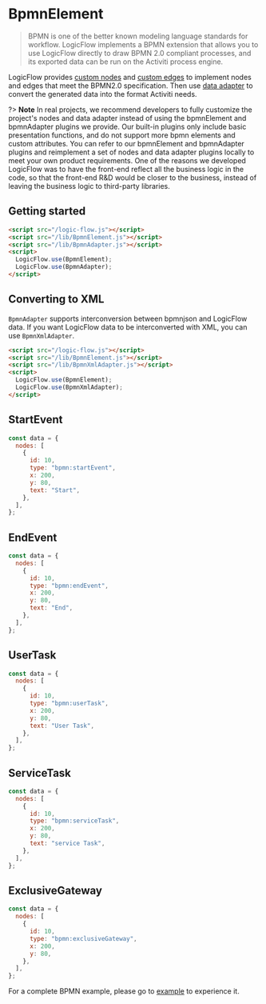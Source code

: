# BpmnElement

> BPMN is one of the better known modeling language standards for workflow. LogicFlow implements a BPMN extension that allows you to use LogicFlow directly to draw BPMN 2.0 compliant processes, and its exported data can be run on the Activiti process engine.

LogicFlow provides [custom nodes](en/guide/basic/node) and [custom edges](en/guide/basic/edge) to implement nodes and edges that meet the BPMN2.0 specification. Then use [data adapter](en/guide/extension/adapter) to convert the generated data into the format Activiti needs.

?> **Note** In real projects, we recommend developers to fully customize the project's nodes and data adapter instead of using the bpmnElement and bpmnAdapter plugins we provide. Our built-in plugins only include basic presentation functions, and do not support more bpmn elements and custom attributes. You can refer to our bpmnElement and bpmnAdapter plugins and reimplement a set of nodes and data adapter plugins locally to meet your own product requirements. One of the reasons we developed LogicFlow was to have the front-end reflect all the business logic in the code, so that the front-end R&D would be closer to the business, instead of leaving the business logic to third-party libraries.

## Getting started

```html
<script src="/logic-flow.js"></script>
<script src="/lib/BpmnElement.js"></script>
<script src="/lib/BpmnAdapter.js"></script>
<script>
  LogicFlow.use(BpmnElement);
  LogicFlow.use(BpmnAdapter);
</script>
```

<example href="/examples/#/extension/bpmn-elements" :height="360"></example>

## Converting to XML

`BpmnAdapter` supports interconversion between bpmnjson and LogicFlow data. If you want LogicFlow data to be interconverted with XML, you can use `BpmnXmlAdapter`.

```html
<script src="/logic-flow.js"></script>
<script src="/lib/BpmnElement.js"></script>
<script src="/lib/BpmnXmlAdapter.js"></script>
<script>
  LogicFlow.use(BpmnElement);
  LogicFlow.use(BpmnXmlAdapter);
</script>
```

## StartEvent

```js
const data = {
  nodes: [
    {
      id: 10,
      type: "bpmn:startEvent",
      x: 200,
      y: 80,
      text: "Start",
    },
  ],
};
```

## EndEvent

```js
const data = {
  nodes: [
    {
      id: 10,
      type: "bpmn:endEvent",
      x: 200,
      y: 80,
      text: "End",
    },
  ],
};
```

## UserTask

```js
const data = {
  nodes: [
    {
      id: 10,
      type: "bpmn:userTask",
      x: 200,
      y: 80,
      text: "User Task",
    },
  ],
};
```

## ServiceTask

```js
const data = {
  nodes: [
    {
      id: 10,
      type: "bpmn:serviceTask",
      x: 200,
      y: 80,
      text: "service Task",
    },
  ],
};
```

## ExclusiveGateway

```js
const data = {
  nodes: [
    {
      id: 10,
      type: "bpmn:exclusiveGateway",
      x: 200,
      y: 80,
    },
  ],
};
```

For a complete BPMN example, please go to [example](en/usage/bpmn) to experience it.
